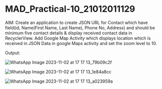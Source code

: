 # MAD_Practical-10_21012011129
AIM: Create an application to create JSON URL for Contact which have field(id, Name(First Name, Last Name), Phone No, Address) and should be minimum five contact details & display received contact data in RecyclerView.
Add Google Map Activity which displays location which is received in JSON Data in google Maps activity and set the zoom level to 10.

Output:

![WhatsApp Image 2023-11-02 at 17 17 13_79b09c2f](https://github.com/rathodyuvraj2/MAD_Practical-10_21012011129/assets/124398921/3a4a12a1-05ce-4246-9cba-7293ae1bd7ad)

![WhatsApp Image 2023-11-02 at 17 17 13_1e84a8cc](https://github.com/rathodyuvraj2/MAD_Practical-10_21012011129/assets/124398921/570d3536-c5ee-4da7-a75a-adb00be46464)

![WhatsApp Image 2023-11-02 at 17 17 13_a023959a](https://github.com/rathodyuvraj2/MAD_Practical-10_21012011129/assets/124398921/cb7d1889-fd42-4a69-9093-b5172fc2ae7b)




